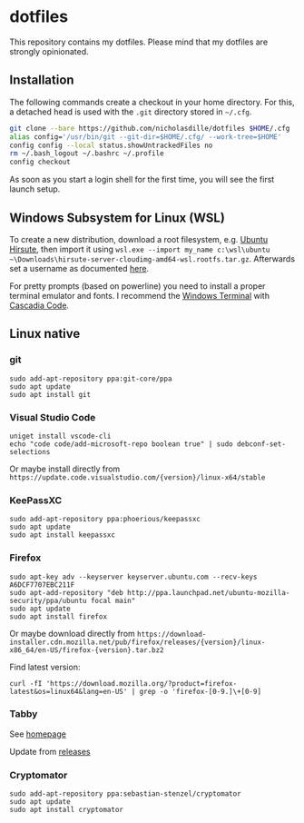 # dotfiles

This repository contains my dotfiles. Please mind that my dotfiles are strongly opinionated.

## Installation

The following commands create a checkout in your home directory. For this, a detached head is used with the `.git` directory stored in `~/.cfg`.

```bash
git clone --bare https://github.com/nicholasdille/dotfiles $HOME/.cfg
alias config='/usr/bin/git --git-dir=$HOME/.cfg/ --work-tree=$HOME'
config config --local status.showUntrackedFiles no
rm ~/.bash_logout ~/.bashrc ~/.profile
config checkout
```

As soon as you start a login shell for the first time, you will see the first launch setup.

## Windows Subsystem for Linux (WSL)

To create a new distribution, download a root filesystem, e.g. [Ubuntu Hirsute](https://cloud-images.ubuntu.com/hirsute/current/), then import it using `wsl.exe --import my_name c:\wsl\ubuntu ~\Downloads\hirsute-server-cloudimg-amd64-wsl.rootfs.tar.gz`. Afterwards set a username as documented [here](https://docs.microsoft.com/en-us/windows/wsl/wsl-config#user).

For pretty prompts (based on powerline) you need to install a proper terminal emulator and fonts. I recommend the [Windows Terminal](https://github.com/microsoft/terminal/releases) with [Cascadia Code](https://github.com/microsoft/cascadia-code).

## Linux native

### git

```shell
sudo add-apt-repository ppa:git-core/ppa
sudo apt update
sudo apt install git
```

### Visual Studio Code

```shell
uniget install vscode-cli
echo "code code/add-microsoft-repo boolean true" | sudo debconf-set-selections
```

Or maybe install directly from `https://update.code.visualstudio.com/{version}/linux-x64/stable`

### KeePassXC

```shell
sudo add-apt-repository ppa:phoerious/keepassxc
sudo apt update
sudo apt install keepassxc
```

### Firefox

```shell
sudo apt-key adv --keyserver keyserver.ubuntu.com --recv-keys A6DCF7707EBC211F
sudo apt-add-repository "deb http://ppa.launchpad.net/ubuntu-mozilla-security/ppa/ubuntu focal main"
sudo apt update
sudo apt install firefox
``` 

Or maybe download directly from `https://download-installer.cdn.mozilla.net/pub/firefox/releases/{version}/linux-x86_64/en-US/firefox-{version}.tar.bz2`

Find latest version:

```shell
curl -fI 'https://download.mozilla.org/?product=firefox-latest&os=linux64&lang=en-US' | grep -o 'firefox-[0-9.]\+[0-9]
```

### Tabby

See [homepage](https://tabby.sh/)

Update from [releases](https://github.com/Eugeny/tabby/releases)

### Cryptomator

```shell
sudo add-apt-repository ppa:sebastian-stenzel/cryptomator
sudo apt update
sudo apt install cryptomator
```
